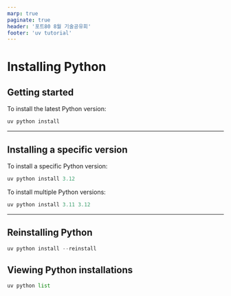 ```yaml
---
marp: true
paginate: true
header: '포트80 8월 기술공유회'
footer: 'uv tutorial'
---
```

# Installing Python

## Getting started

To install the latest Python version:
```python
uv python install
```

---

## Installing a specific version

To install a specific Python version:
```python
uv python install 3.12
```

To install multiple Python versions:
```python
uv python install 3.11 3.12
```

---

## Reinstalling Python
```python
uv python install --reinstall
```

## Viewing Python installations
```python
uv python list
```



